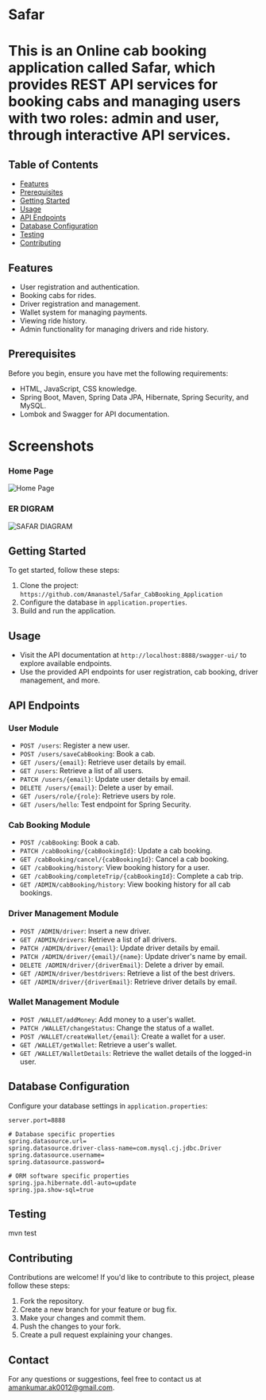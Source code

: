 # Safar

# This is an Online cab booking application called Safar, which provides REST API services for booking cabs and managing users with two roles: admin and user, through interactive API services.



## Table of Contents
- [Features](#features)
- [Prerequisites](#prerequisites)
- [Getting Started](#getting-started)
- [Usage](#usage)
- [API Endpoints](#api-endpoints)
- [Database Configuration](#database-configuration)
- [Testing](#testing)
- [Contributing](#contributing)

## Features

- User registration and authentication.
- Booking cabs for rides.
- Driver registration and management.
- Wallet system for managing payments.
- Viewing ride history.
- Admin functionality for managing drivers and ride history.

## Prerequisites

Before you begin, ensure you have met the following requirements:
- HTML, JavaScript, CSS knowledge.
- Spring Boot, Maven, Spring Data JPA, Hibernate, Spring Security, and MySQL.
- Lombok and Swagger for API documentation.


# Screenshots

### Home Page
![Home Page](https://github.com/akt0001c/fearful-doll-6867/assets/110126989/a5a4a01a-7dfa-4f08-8ad1-09217e88c833)

### ER DIGRAM
![SAFAR DIAGRAM](https://github.com/akt0001c/fearful-doll-6867/assets/115461689/59fbdd3b-f22e-41c7-87c2-faf1d330cf34)

## Getting Started

To get started, follow these steps:
1. Clone the project: `https://github.com/Amanastel/Safar_CabBooking_Application`
2. Configure the database in `application.properties`.
3. Build and run the application.

## Usage

- Visit the API documentation at `http://localhost:8888/swagger-ui/` to explore available endpoints.
- Use the provided API endpoints for user registration, cab booking, driver management, and more.

## API Endpoints

### User Module

- `POST /users`: Register a new user.
- `POST /users/saveCabBooking`: Book a cab.
- `GET /users/{email}`: Retrieve user details by email.
- `GET /users`: Retrieve a list of all users.
- `PATCH /users/{email}`: Update user details by email.
- `DELETE /users/{email}`: Delete a user by email.
- `GET /users/role/{role}`: Retrieve users by role.
- `GET /users/hello`: Test endpoint for Spring Security.

### Cab Booking Module

- `POST /cabBooking`: Book a cab.
- `PATCH /cabBooking/{cabBookingId}`: Update a cab booking.
- `GET /cabBooking/cancel/{cabBookingId}`: Cancel a cab booking.
- `GET /cabBooking/history`: View booking history for a user.
- `GET /cabBooking/completeTrip/{cabBookingId}`: Complete a cab trip.
- `GET /ADMIN/cabBooking/history`: View booking history for all cab bookings.

### Driver Management Module

- `POST /ADMIN/driver`: Insert a new driver.
- `GET /ADMIN/drivers`: Retrieve a list of all drivers.
- `PATCH /ADMIN/driver/{email}`: Update driver details by email.
- `PATCH /ADMIN/driver/{email}/{name}`: Update driver's name by email.
- `DELETE /ADMIN/driver/{driverEmail}`: Delete a driver by email.
- `GET /ADMIN/driver/bestdrivers`: Retrieve a list of the best drivers.
- `GET /ADMIN/driver/{driverEmail}`: Retrieve driver details by email.

### Wallet Management Module

- `POST /WALLET/addMoney`: Add money to a user's wallet.
- `PATCH /WALLET/changeStatus`: Change the status of a wallet.
- `POST /WALLET/createWallet/{email}`: Create a wallet for a user.
- `GET /WALLET/getWallet`: Retrieve a user's wallet.
- `GET /WALLET/WalletDetails`: Retrieve the wallet details of the logged-in user.

## Database Configuration

Configure your database settings in `application.properties`:

```properties
server.port=8888

# Database specific properties
spring.datasource.url=
spring.datasource.driver-class-name=com.mysql.cj.jdbc.Driver
spring.datasource.username=
spring.datasource.password=

# ORM software specific properties
spring.jpa.hibernate.ddl-auto=update
spring.jpa.show-sql=true
```




## Testing
mvn test

## Contributing

Contributions are welcome! If you'd like to contribute to this project, please follow these steps:
1. Fork the repository.
2. Create a new branch for your feature or bug fix.
3. Make your changes and commit them.
4. Push the changes to your fork.
5. Create a pull request explaining your changes.


## Contact

For any questions or suggestions, feel free to contact us at amankumar.ak0012@gmail.com.


